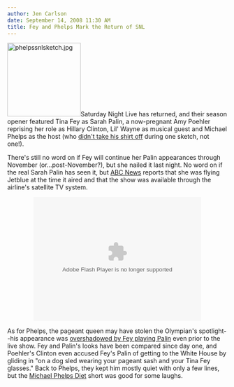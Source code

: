 ```yaml
---
author: Jen Carlson
date: September 14, 2008 11:30 AM
title: Fey and Phelps Mark the Return of SNL
---
```


<p><img alt="phelpssnlsketch.jpg" src="https://web.archive.org/web/20111117122152im_/http://gothamist.com/attachments/arts_jen/phelpssnlsketch.jpg" width="168" height="168" class="right">Saturday Night Live has returned, and their season opener featured Tina Fey as Sarah Palin, a now-pregnant Amy Poehler reprising her role as Hillary Clinton, Lil&apos; Wayne as musical guest and Michael Phelps as the host (who <a href="https://web.archive.org/web/20111117122152/http://gothamist.com/2008/09/09/countdown_to_michael_phelps_and_his.php">didn&apos;t take his shirt off</a> during one sketch, not one!). </p>

<p>There&apos;s still no word on if Fey will continue her Palin appearances through November (or...post-November?), but she nailed it last night. No word on if the real Sarah Palin has seen it, but <a href="https://web.archive.org/web/20111117122152/http://blogs.abcnews.com/politicalradar/2008/09/live-from-new-y.html">ABC News</a> reports that she was flying Jetblue at the time it aired and that the show was available through the airline&apos;s satellite TV system.</p>

<center><object type="application/x-shockwave-flash" data="https://web.archive.org/web/20111117122152im_/http://widgets.nbc.com/o/4727a250e66f9723/48cd12c0a36aadd5/4741e3c5156499a7/44a0caaa" id="W4727a250e66f972348cd12c0a36aadd5" height="283" width="384"><param value="http://widgets.nbc.com/o/4727a250e66f9723/48cd12c0a36aadd5/4741e3c5156499a7/44a0caaa" name="movie"><param value="transparent" name="wmode"><param value="all" name="allowNetworking"><param value="always" name="allowScriptAccess"></object></center>

<p>As for Phelps, the pageant queen may have stolen the Olympian&apos;s spotlight--his appearance was <a href="https://web.archive.org/web/20111117122152/http://gothamist.com/2008/09/12/anyone_else_notice_sarah_palin_look.php">overshadowed by Fey playing Palin</a> even prior to the live show. Fey and Palin&apos;s looks have been compared since day one, and Poehler&apos;s Clinton even accused Fey&apos;s Palin of getting to the White House by gliding in &quot;on a dog sled wearing your pageant sash and your Tina Fey glasses.&quot; Back to Phelps, they kept him mostly quiet with only a few lines, but the <a href="https://web.archive.org/web/20111117122152/http://www.nbc.com/Saturday_Night_Live/video/clips/michael-phelps-diet/656342">Michael Phelps Diet</a> short was good for some laughs.</p>